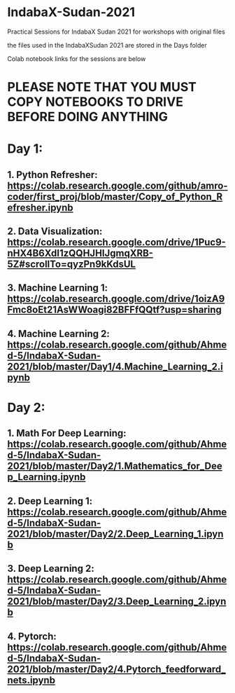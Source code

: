 # IndabaX-Sudan-2021
Practical Sessions for IndabaX Sudan 2021 for workshops with original files

the files used in the IndabaXSudan 2021 are stored in the Days folder

Colab notebook links for the sessions are below

# PLEASE NOTE THAT YOU MUST COPY NOTEBOOKS TO DRIVE BEFORE DOING ANYTHING

# Day 1:
## 1. Python Refresher: https://colab.research.google.com/github/amro-coder/first_proj/blob/master/Copy_of_Python_Refresher.ipynb

## 2. Data Visualization: https://colab.research.google.com/drive/1Puc9-nHX4B6XdI1zQQHJHIJgmqXRB-5Z#scrollTo=qyzPn9kKdsUL

## 3. Machine Learning 1: https://colab.research.google.com/drive/1oizA9Fmc8oEt21AsWWoagi82BFFfQQtf?usp=sharing

## 4. Machine Learning 2: https://colab.research.google.com/github/Ahmed-5/IndabaX-Sudan-2021/blob/master/Day1/4.Machine_Learning_2.ipynb

# Day 2:
## 1. Math For Deep Learning: https://colab.research.google.com/github/Ahmed-5/IndabaX-Sudan-2021/blob/master/Day2/1.Mathematics_for_Deep_Learning.ipynb

## 2. Deep Learning 1: https://colab.research.google.com/github/Ahmed-5/IndabaX-Sudan-2021/blob/master/Day2/2.Deep_Learning_1.ipynb

## 3. Deep Learning 2: https://colab.research.google.com/github/Ahmed-5/IndabaX-Sudan-2021/blob/master/Day2/3.Deep_Learning_2.ipynb

## 4. Pytorch: https://colab.research.google.com/github/Ahmed-5/IndabaX-Sudan-2021/blob/master/Day2/4.Pytorch_feedforward_nets.ipynb
